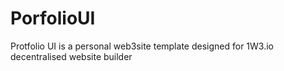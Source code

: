 # PorfolioUI
 Protfolio UI is a personal web3site template designed for 1W3.io decentralised website builder
